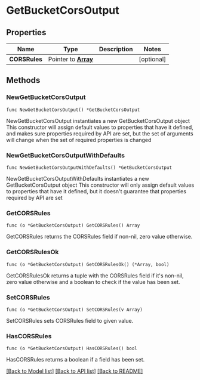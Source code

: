 # GetBucketCorsOutput

## Properties

Name | Type | Description | Notes
------------ | ------------- | ------------- | -------------
**CORSRules** | Pointer to [**Array**](array.md) |  | [optional] 

## Methods

### NewGetBucketCorsOutput

`func NewGetBucketCorsOutput() *GetBucketCorsOutput`

NewGetBucketCorsOutput instantiates a new GetBucketCorsOutput object
This constructor will assign default values to properties that have it defined,
and makes sure properties required by API are set, but the set of arguments
will change when the set of required properties is changed

### NewGetBucketCorsOutputWithDefaults

`func NewGetBucketCorsOutputWithDefaults() *GetBucketCorsOutput`

NewGetBucketCorsOutputWithDefaults instantiates a new GetBucketCorsOutput object
This constructor will only assign default values to properties that have it defined,
but it doesn't guarantee that properties required by API are set

### GetCORSRules

`func (o *GetBucketCorsOutput) GetCORSRules() Array`

GetCORSRules returns the CORSRules field if non-nil, zero value otherwise.

### GetCORSRulesOk

`func (o *GetBucketCorsOutput) GetCORSRulesOk() (*Array, bool)`

GetCORSRulesOk returns a tuple with the CORSRules field if it's non-nil, zero value otherwise
and a boolean to check if the value has been set.

### SetCORSRules

`func (o *GetBucketCorsOutput) SetCORSRules(v Array)`

SetCORSRules sets CORSRules field to given value.

### HasCORSRules

`func (o *GetBucketCorsOutput) HasCORSRules() bool`

HasCORSRules returns a boolean if a field has been set.


[[Back to Model list]](../README.md#documentation-for-models) [[Back to API list]](../README.md#documentation-for-api-endpoints) [[Back to README]](../README.md)


